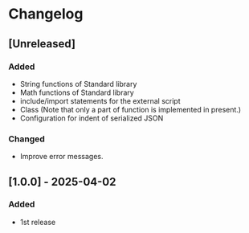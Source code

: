 # Changelog

## [Unreleased]

### Added

- String functions of Standard library
- Math functions of Standard library
- include/import statements for the external script
- Class (Note that only a part of function is implemented in present.)
- Configuration for indent of serialized JSON


### Changed

- Improve error messages.


## [1.0.0] - 2025-04-02

### Added

- 1st release
